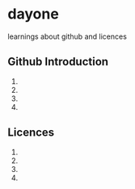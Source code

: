 # dayone
learnings about github and licences

## Github Introduction
1.
2.
3.
4.

## Licences
1.
2.
3.
4.

